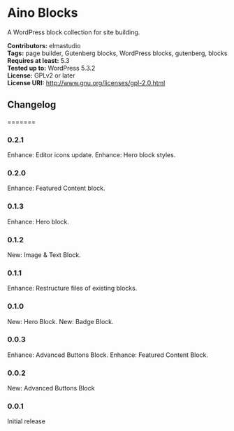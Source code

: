 # Aino Blocks
A WordPress block collection for site building.

__Contributors:__ elmastudio  
__Tags:__ page builder, Gutenberg blocks, WordPress blocks, gutenberg, blocks   
__Requires at least:__ 5.3   
__Tested up to:__ WordPress 5.3.2  
__License:__ GPLv2 or later  
__License URI:__ http://www.gnu.org/licenses/gpl-2.0.html  


## Changelog
=======

### 0.2.1
Enhance: Editor icons update.
Enhance: Hero block styles.

### 0.2.0
Enhance: Featured Content block.

### 0.1.3
Enhance: Hero block.

### 0.1.2
New: Image & Text Block.

### 0.1.1
Enhance: Restructure files of existing blocks.

### 0.1.0
New: Hero Block.
New: Badge Block.

### 0.0.3
Enhance: Advanced Buttons Block.
Enhance: Featured Content Block.

### 0.0.2
New: Advanced Buttons Block

### 0.0.1
Initial release
